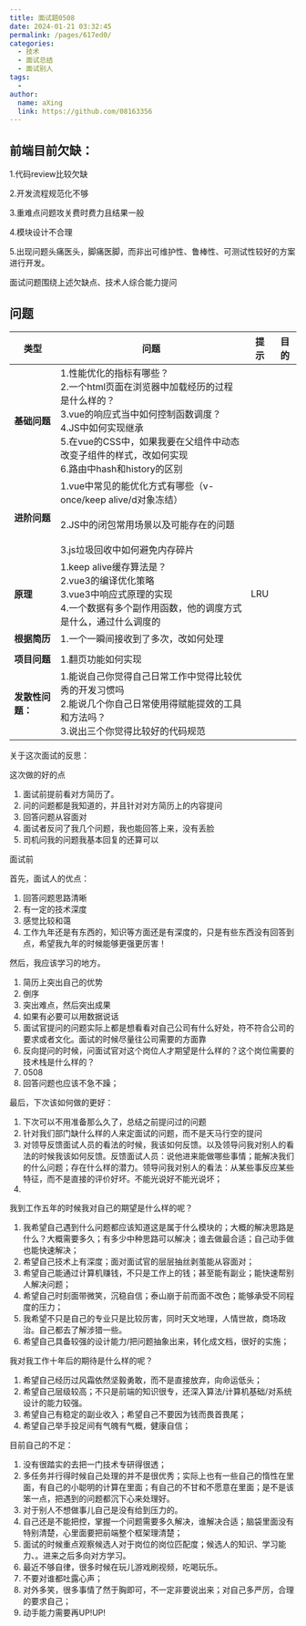 ```yaml
---
title: 面试题0508
date: 2024-01-21 03:32:45
permalink: /pages/617ed0/
categories:
  - 技术
  - 面试总结
  - 面试别人
tags:
  - 
author: 
  name: aXing
  link: https://github.com/08163356
---
```

## 前端目前欠缺：

1.代码review比较欠缺

2.开发流程规范化不够

3.重难点问题攻关费时费力且结果一般

4.模块设计不合理

5.出现问题头痛医头，脚痛医脚，而非出可维护性、鲁棒性、可测试性较好的方案进行开发。

面试问题围绕上述欠缺点、技术人综合能力提问

## 问题

| 类型             | 问题                                                         | 提示 | 目的 |
| ---------------- | ------------------------------------------------------------ | ---- | ---- |
| **基础问题**     | 1.性能优化的指标有哪些？<br />2.一个html页面在浏览器中加载经历的过程是什么样的？<br />3.vue的响应式当中如何控制函数调度？<br />4.JS中如何实现继承<br />5.在vue的CSS中，如果我要在父组件中动态改变子组件的样式，改如何实现<br />6.路由中hash和history的区别 |      |      |
| **进阶问题**     | 1.vue中常见的能优化方式有哪些（v-once/keep alive/d对象冻结）<br /><br />2.JS中的闭包常用场景以及可能存在的问题<br /><br />3.js垃圾回收中如何避免内存碎片 |      |      |
| **原理**         | 1.keep alive缓存算法是？<br />2.vue3的编译优化策略<br />3.vue3中响应式原理的实现<br />4.一个数据有多个副作用函数，他的调度方式是什么，通过什么调度的 | LRU  |      |
| **根据简历**     | 1.一个一瞬间接收到了多次，改如何处理                         |      |      |
|                  |                                                              |      |      |
| **项目问题**     | 1.翻页功能如何实现                                           |      |      |
| **发散性问题：** | 1.能说自己你觉得自己日常工作中觉得比较优秀的开发习惯吗<br />2.能说几个你自己日常使用得赋能提效的工具和方法吗？<br />3.说出三个你觉得比较好的代码规范 |      |      |



关于这次面试的反思：

这次做的好的点

1. 面试前提前看对方简历了。
2. 问的问题都是我知道的，并且针对对方简历上的内容提问
3. 回答问题从容面对
4. 面试者反问了我几个问题，我也能回答上来，没有丢脸
5. 司机问我的问题我基本回复的还算可以

面试前

首先，面试人的优点：

1. 回答问题思路清晰
2. 有一定的技术深度
3. 感觉比较和蔼
4. 工作九年还是有东西的，知识等方面还是有深度的，只是有些东西没有回答到点，希望我九年的时候能够更强更厉害！

然后，我应该学习的地方。

1. 简历上突出自己的优势
2. 倒序
3. 突出难点，然后突出成果
4. 如果有必要可以用数据说话
5. 面试官提问的问题实际上都是想看看对自己公司有什么好处，符不符合公司的要求或者文化。面试的时候尽量往公司需要的方面靠
6. 反向提问的时候，问面试官对这个岗位人才期望是什么样的？这个岗位需要的技术栈是什么样的？
7. 0508
8. 回答问题也应该不急不躁；

最后，下次该如何做的更好：

1. 下次可以不用准备那么久了，总结之前提问过的问题
2. 针对我们部门缺什么样的人来定面试的问题，而不是天马行空的提问
3. 对领导反馈面试人员的看法的时候，我该如何反馈。以及领导问我对别人的看法的时候我该如何反馈。反馈面试人员：说他进来能做哪些事情；能解决我们的什么问题；存在什么样的潜力。领导问我对别人的看法：从某些事反应某些特征，而不是直接的评价好坏。不能光说好不能光说坏；
4. 

我到工作五年的时候我对自己的期望是什么样的呢？

1. 我希望自己遇到什么问题都应该知道这是属于什么模块的；大概的解决思路是什么？大概需要多久；有多少中种思路可以解决；谁去做最合适；自己动手做也能快速解决；
2. 希望自己技术上有深度；面对面试官的层层抽丝剥茧能从容面对；
3. 希望自己能通过计算机赚钱，不只是工作上的钱；甚至能有副业；能快速帮别人解决问题；
4. 希望自己时刻面带微笑，沉稳自信；泰山崩于前而面不改色；能够承受不同程度的压力；
5. 我希望不只是自己的专业只是比较厉害，同时天文地理，人情世故，商场政治。自己都去了解涉猎一些。
6. 希望自己具备较强的设计能力/把问题抽象出来，转化成文档，很好的实施；

我对我工作十年后的期待是什么样的呢？

1. 希望自己经历过风霜依然坚毅勇敢，而不是直接放弃，向命运低头；
2. 希望自己层级较高；不只是前端的知识很专，还深入算法/计算机基础/对系统设计的能力较强。
3. 希望自己有稳定的副业收入；希望自己不要因为钱而畏首畏尾；
4. 希望自己举手投足间有气魄有气概，健康自信；

目前自己的不足：

1. 没有很踏实的去把一门技术专研得很透；
2. 多任务并行得时候自己处理的并不是很优秀；实际上也有一些自己的惰性在里面，有自己的小聪明的计算在里面；有自己的不甘和不愿意在里面；是不是该笨一点，把遇到的问题都沉下心来处理好。
3. 对于别人不想做事儿自己是没有给到压力的。
4. 自己还是不能把控，掌握一个问题需要多久解决，谁解决合适；脑袋里面没有特别清楚，心里面要把前端整个框架理清楚；
5. 面试的时候重点观察候选人对于岗位的岗位匹配度；候选人的知识、学习能力、。进来之后多向对方学习。
6. 最近不够自律，很多时候在玩儿游戏刷视频，吃喝玩乐。
7. 不要对谁都吐露心声；
8. 对外多笑，很多事情了然于胸即可，不一定非要说出来；对自己多严厉，合理的要求自己；
9. 动手能力需要再UP!UP!

